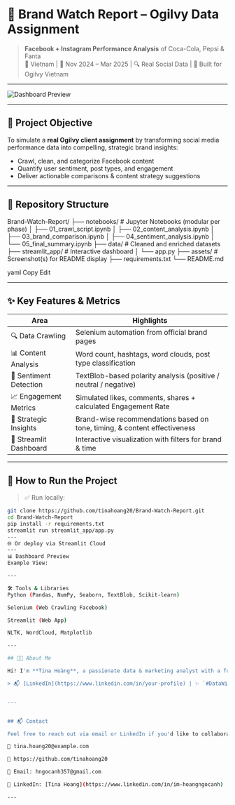 # 🚀 Brand Watch Report – Ogilvy Data Assignment

> **Facebook + Instagram Performance Analysis** of Coca-Cola, Pepsi & Fanta  
> 📍 Vietnam | 📆 Nov 2024 – Mar 2025 | 🔍 Real Social Data | 💼 Built for Ogilvy Vietnam

---

![Dashboard Preview](https://github.com/tinahoang20/Brand-Watch-Report/blob/main/assets/demo_dashboard.png)

---

## 📌 Project Objective

To simulate a **real Ogilvy client assignment** by transforming social media performance data into compelling, strategic brand insights:

- Crawl, clean, and categorize Facebook content
- Quantify user sentiment, post types, and engagement
- Deliver actionable comparisons & content strategy suggestions

---

## 📁 Repository Structure

Brand-Watch-Report/ ├── notebooks/ # Jupyter Notebooks (modular per phase) │ ├── 01_crawl_script.ipynb │ ├── 02_content_analysis.ipynb │ ├── 03_brand_comparison.ipynb │ ├── 04_sentiment_analysis.ipynb │ └── 05_final_summary.ipynb ├── data/ # Cleaned and enriched datasets ├── streamlit_app/ # Interactive dashboard │ └── app.py ├── assets/ # Screenshot(s) for README display ├── requirements.txt └── README.md

yaml
Copy
Edit

---

## ✨ Key Features & Metrics

| Area                     | Highlights                                                                  |
|--------------------------|-----------------------------------------------------------------------------|
| 🔍 Data Crawling         | Selenium automation from official brand pages                              |
| 📊 Content Analysis      | Word count, hashtags, word clouds, post type classification                 |
| 💬 Sentiment Detection   | TextBlob-based polarity analysis (positive / neutral / negative)            |
| 📈 Engagement Metrics     | Simulated likes, comments, shares + calculated Engagement Rate              |
| 🧠 Strategic Insights     | Brand-wise recommendations based on tone, timing, & content effectiveness  |
| 📱 Streamlit Dashboard    | Interactive visualization with filters for brand & time                    |

---

## 🧪 How to Run the Project

> ✅ Run locally:
```bash
git clone https://github.com/tinahoang20/Brand-Watch-Report.git
cd Brand-Watch-Report
pip install -r requirements.txt
streamlit run streamlit_app/app.py
---
🌐 Or deploy via Streamlit Cloud
---
📊 Dashboard Preview
Example View:

---

🛠 Tools & Libraries
Python (Pandas, NumPy, Seaborn, TextBlob, Scikit-learn)

Selenium (Web Crawling Facebook)

Streamlit (Web App)

NLTK, WordCloud, Matplotlib

---

## 👩‍💻 About Me

Hi! I'm **Tina Hoàng**, a passionate data & marketing analyst with a focus on storytelling, content strategy, and digital insights.

> 📬 [LinkedIn](https://www.linkedin.com/in/your-profile) | ✨ `#DataWithPurpose` | 🧠 Built for Ogilvy


---


## 📬 Contact

Feel free to reach out via email or LinkedIn if you'd like to collaborate or ask anything about the project.

📨 tina.hoang20@example.com

🔗 https://github.com/tinahoang20

📧 Email: hngocanh357@gmail.com

🔗 LinkedIn: [Tina Hoang](https://www.linkedin.com/in/im-hoangngocanh)

---

